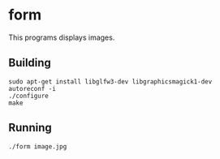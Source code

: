 form
====

This programs displays images.

Building
--------

    sudo apt-get install libglfw3-dev libgraphicsmagick1-dev
    autoreconf -i
    ./configure
    make

Running
-------

    ./form image.jpg
